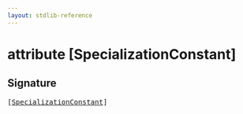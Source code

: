 ```yaml
---
layout: stdlib-reference
---
```


# attribute [SpecializationConstant]

## Signature

<pre>
[<a href="/stdlib-reference/attributes/specializationconstant-0e">SpecializationConstant</a>]
</pre>

